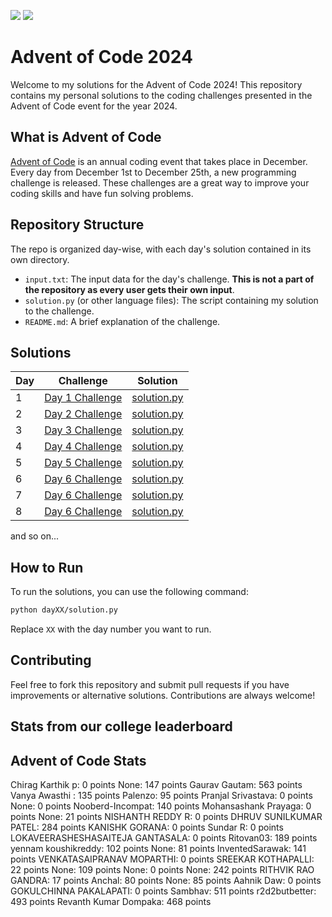 ![](https://img.shields.io/badge/stars%20⭐-16-yellow)
![](https://img.shields.io/badge/days%20completed-8-blue)

# Advent of Code 2024

Welcome to my solutions for the Advent of Code 2024! This repository contains my personal solutions to the coding challenges presented in the Advent of Code event for the year 2024.

## What is Advent of Code

[Advent of Code](https://adventofcode.com/) is an annual coding event that takes place in December. Every day from December 1st to December 25th, a new programming challenge is released. These challenges are a great way to improve your coding skills and have fun solving problems.

## Repository Structure

The repo is organized day-wise, with each day's solution contained in its own directory.

- `input.txt`: The input data for the day's challenge. **This is not a part of the repository as every user gets their own input**.
- `solution.py` (or other language files): The script containing my solution to the challenge.
- `README.md`: A brief explanation of the challenge.
## Solutions

| Day | Challenge | Solution |
| --- | --------- | -------- |
| 1   | [Day 1 Challenge](https://adventofcode.com/2024/day/1) | [solution.py](./day01/day1.py) |
| 2   | [Day 2 Challenge](https://adventofcode.com/2024/day/2) | [solution.py](./day02/day2.py) |
| 3   | [Day 3 Challenge](https://adventofcode.com/2024/day/3) | [solution.py](./day03/day3.py) |
| 4   | [Day 4 Challenge](https://adventofcode.com/2024/day/4) | [solution.py](./day04/day4.py) |
| 5   | [Day 5 Challenge](https://adventofcode.com/2024/day/5) | [solution.py](./day05/day5.py) |
| 6   | [Day 6 Challenge](https://adventofcode.com/2024/day/6) | [solution.py](./day06/day6.py) |
| 7   | [Day 6 Challenge](https://adventofcode.com/2024/day/7) | [solution.py](./day06/day7.py) |
| 8   | [Day 6 Challenge](https://adventofcode.com/2024/day/8) | [solution.py](./day06/day8.py) |

and so on...

## How to Run

To run the solutions, you can use the following command:

```bash
python dayXX/solution.py
```

Replace `XX` with the day number you want to run.

## Contributing
Feel free to fork this repository and submit pull requests if you have improvements or alternative solutions. Contributions are always welcome!

## Stats from our college leaderboard

## Advent of Code Stats

<!-- AOC-STATS-START -->
Chirag Karthik p: 0 points
None: 147 points
Gaurav Gautam: 563 points
Vanya Awasthi : 135 points
Palenzo: 95 points
Pranjal Srivastava: 0 points
None: 0 points
Nooberd-Incompat: 140 points
Mohansashank Prayaga: 0 points
None: 21 points
NISHANTH REDDY R: 0 points
DHRUV SUNILKUMAR PATEL: 284 points
KANISHK GORANA: 0 points
Sundar R: 0 points
LOKAVEERASHESHASAITEJA GANTASALA: 0 points
Ritovan03: 189 points
yennam koushikreddy: 102 points
None: 81 points
InventedSarawak: 141 points
VENKATASAIPRANAV MOPARTHI: 0 points
SREEKAR KOTHAPALLI: 22 points
None: 109 points
None: 0 points
None: 242 points
RITHVIK RAO GANDRA: 17 points
Anchal: 80 points
None: 85 points
Aahnik Daw: 0 points
GOKULCHINNA PAKALAPATI: 0 points
Sambhav: 511 points
r2d2butbetter: 493 points
Revanth Kumar Dompaka: 468 points
<!-- AOC-STATS-END -->

